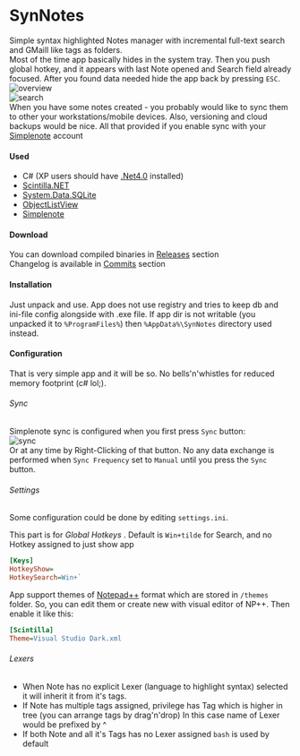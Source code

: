 # SynNotes
Simple syntax highlighted Notes manager with incremental full-text search and GMaill like tags as folders.  
Most of the time app basically hides in the system tray. Then you push global hotkey, and it appears with last Note opened and Search field already focused. After you found data needed hide the app back by pressing `ESC`.
![overview](https://habrastorage.org/files/997/03c/569/99703c5690cf4969b315e3148280e73d.png)  
![search](https://habrastorage.org/files/d97/725/631/d97725631d1444918e80b4be49792697.png)  
When you have some notes created - you probably would like to sync them to other your workstations/mobile devices. Also, versioning and cloud backups would be nice. All that provided if you enable sync with your [Simplenote](http://simplenote.com/) account

#### Used
 - C# (XP users should have [.Net4.0](https://www.microsoft.com/en-US/download/details.aspx?id=17851) installed)
 - [Scintilla.NET](http://scintillanet.codeplex.com/)
 - [System.Data.SQLite](http://system.data.sqlite.org/index.html/doc/trunk/www/index.wiki)
 - [ObjectListView](http://objectlistview.sourceforge.net/cs/index.html)
 - [Simplenote](http://simplenote.com//)
 
#### Download
You can download compiled binaries in [Releases](https://github.com/sepich/SynNotes/releases) section  
Changelog is available in [Commits](https://github.com/sepich/SynNotes/commits/master) section

#### Installation
Just unpack and use. App does not use registry and tries to keep db and ini-file config alongside with .exe file. If app dir is not writable (you unpacked it to `%ProgramFiles%`) then `%AppData%\SynNotes` directory used instead.

#### Configuration
That is very simple app and it will be so. No bells'n'whistles for reduced memory footprint (c# lol;). 

###### Sync
Simplenote sync is configured when you first press `Sync` button:  
![sync](https://habrastorage.org/files/129/d81/f54/129d81f549f246d19178c158011d5a34.png)  
Or at any time by Right-Clicking of that button. No any data exchange is performed when `Sync Frequency` set to `Manual` until you press the `Sync` button.

###### Settings
Some configuration could be done by editing `settings.ini`.

This part is for *Global Hotkeys* . Default is `Win+tilde` for Search, and no Hotkey assigned to just show app
```ini
[Keys]
HotkeyShow=
HotkeySearch=Win+`
```

App support themes of [Notepad++](http://notepad-plus-plus.org/) format which are stored in `/themes` folder. So, you can edit them or create new with visual editor of NP++. Then enable it like this:
```ini
[Scintilla]
Theme=Visual Studio Dark.xml
```

###### Lexers
 - When Note has no explicit Lexer (language to highlight syntax) selected it will inherit it from it's tags. 
 - If Note has multiple tags assigned, privilege has Tag which is higher in tree (you can arrange tags by drag'n'drop) In this case name of Lexer would be prefixed by ^
 - If both Note and all it's Tags has no Lexer assigned `bash` is used by default
